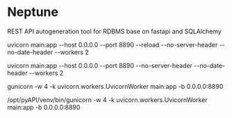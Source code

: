 # Neptune

REST API autogeneration tool for RDBMS base on fastapi and SQLAlchemy

uvicorn main:app --host 0.0.0.0 --port 8890 --reload --no-server-header --no-date-header --workers 2

uvicorn main:app --host 0.0.0.0 --port 8890 --no-server-header --no-date-header --workers 2

gunicorn -w 4 -k uvicorn.workers.UvicornWorker main:app -b 0.0.0.0:8890

/opt/pyAPI/venv/bin/gunicorn -w 4 -k uvicorn.workers.UvicornWorker main:app -b 0.0.0.0:8890

